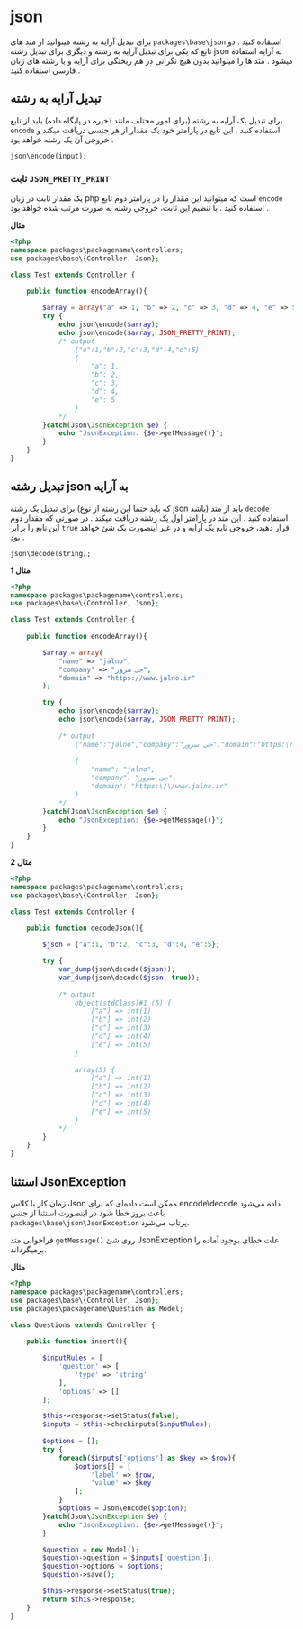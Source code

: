 # json
برای تبدیل آرایه به رشته میتوانید از متد های `packages\base\json`  استفاده کنید . دو تابع  که یکی برای تبدیل آرایه به رشته و دیگری برای تبدیل رشته json به آرایه استفاده میشود .
متد ها را میتوانید بدون هیچ نگرانی در هم ریختگی برای آرایه و یا رشته های زبان فارسی استفاده کنید .

## تبدیل آرایه به رشته
برای تبدیل یک آرایه به رشته (برای امور مختلف مانند ذخیره در پایگاه داده) باید از تابع `encode` استفاده کنید . این تابع در پارامتر خود یک مقدار از هر جنسی دریافت میکند و خروجی آن یک رشته خواهد بود .

	json\encode(input);

### ثابت `JSON_PRETTY_PRINT`
یک مقدار ثابت در زبان php است که میتوانید این مقدار را در پارامتر دوم تابع `encode` استفاده کنید . با تنظیم این ثابت، خروجی رشته به صورت مرتب شده خواهد بود .

**مثال**
```php
<?php
namespace packages\packagename\controllers;
use packages\base\{Controller, Json};

class Test extends Controller {
    
    public function encodeArray(){

        $array = array("a" => 1, "b" => 2, "c" => 3, "d" => 4, "e" => 5);
        try {
            echo json\encode($array);
            echo json\encode($array, JSON_PRETTY_PRINT);
            /* output
                {"a":1,"b":2,"c":3,"d":4,"e":5}
                {
                    "a": 1,
                    "b": 2,
                    "c": 3,
                    "d": 4,
                    "e": 5
                }
            */
        }catch(Json\JsonException $e) {
            echo "JsonException: {$e->getMessage()}";
        }
    }
}
```

## تبدیل رشته json به آرایه
برای تبدیل یک رشته (که باید حتما این رشته از نوع json باشد) باید از متد `decode` استفاده کنید . این متد در پارامتر اول یک رشته دریافت میکند . در صورتی که مقدار دوم این تابع را برابر `true` قرار دهید، خروجی تابع یک آرایه و در غیر اینصورت یک شئ خواهد بود .

	json\decode(string);

**مثال 1**
```php
<?php
namespace packages\packagename\controllers;
use packages\base\{Controller, Json};

class Test extends Controller {
    
    public function encodeArray(){

        $array = array(
            "name" => "jalno",
            "company" => "جی سرور",
            "domain" => "https://www.jalno.ir"
        );

        try {
            echo json\encode($array);
            echo json\encode($array, JSON_PRETTY_PRINT);
    
            /* output
                {"name":"jalno","company":"جی سرور","domain":"https:\/\/www.jalno.ir"}
    
                {
                    "name": "jalno",
                    "company": "جی سرور",
                    "domain": "https:\/\/www.jalno.ir"
                }
            */
        }catch(Json\JsonException $e) {
            echo "JsonException: {$e->getMessage()}";
        }
    }
}
```

**مثال 2**
```php
<?php
namespace packages\packagename\controllers;
use packages\base\{Controller, Json};

class Test extends Controller {
    
    public function decodeJson(){

		$json = {"a":1, "b":2, "c":3, "d":4, "e":5};

        try {
            var_dump(json\decode($json));
            var_dump(json\decode($json, true));
    
            /* output
                object(stdClass)#1 (5) {
                    ["a"] => int(1)
                    ["b"] => int(2)
                    ["c"] => int(3)
                    ["d"] => int(4)
                    ["e"] => int(5)
                }
        
                array(5) {
                    ["a"] => int(1)
                    ["b"] => int(2)
                    ["c"] => int(3)
                    ["d"] => int(4)
                    ["e"] => int(5)
                }
            */
        }
    }
}
```

## استثنا JsonException
زمان کار با کلاس Json ممکن است داده‌ای که برای encode\decode داده می‌شود باعث بروز خطا شود در اینصورت استثنا از جنس `packages\base\json\JsonException` پرتاب می‌شود. 

فراخوانی متد `getMessage()` روی شئ JsonException علت خطای بوجود آماده را برمیگرداند.

**مثال**
```php
<?php
namespace packages\packagename\controllers;
use packages\base\{Controller, Json};
use packages\packagename\Question as Model;

class Questions extends Controller {
    
    public function insert(){

		$inputRules = [
			'question' => [
				'type' => 'string'
			],
			'options' => []
		];

		$this->response->setStatus(false);
		$inputs = $this->checkinputs($inputRules);
		
        $options = [];
        try {
            foreach($inputs['options'] as $key => $row){
                $options[] = [	
                    'label' => $row,
                    'value' => $key	
                ];
            }   
            $options = Json\encode($option);
        }catch(Json\JsonException $e) {
            echo "JsonException: {$e->getMessage()}";
        }

        $question = new Model();
        $question->question = $inputs['question'];
        $question->options = $options;
        $question->save();

		$this->response->setStatus(true);
		return $this->response;
	}
}
```